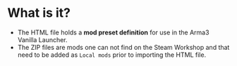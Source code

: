 # What is it?
- The HTML file holds a <b>mod preset definition</b> for use in the Arma3 Vanilla Launcher.
- The ZIP files are mods one can not find on the Steam Workshop and that need to be added as `Local mods` prior to importing the HTML file.
